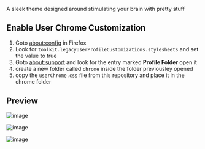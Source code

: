 
A sleek theme designed around stimulating your brain with pretty stuff

## Enable User Chrome Customization

1. Goto [about:config](about:config) in Firefox
2. Look for ```toolkit.legacyUserProfileCustomizations.stylesheets``` and set the value to true
3. Goto [about:support](about:support) and look for the entry marked **Profile Folder** open it
4. create a new folder called ```chrome``` inside the folder previousley opened
5. copy the ```userChrome.css``` file from this repository and place it in the chrome folder


## Preview

![image](https://user-images.githubusercontent.com/47073445/185765073-0581ee4f-6ca1-471d-94c4-6fbc6abc5087.png)

![image](https://user-images.githubusercontent.com/47073445/185765083-041db731-e60d-4d30-8405-823fdb730d58.png)

![image](https://user-images.githubusercontent.com/47073445/185765108-4ef4b769-ccf5-44ed-9608-25944fbc64f6.png)

